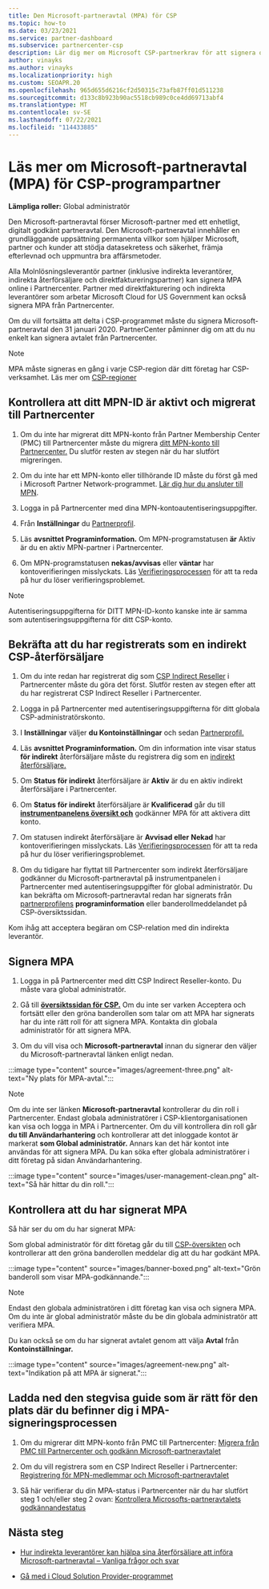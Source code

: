 ```yaml
---
title: Den Microsoft-partneravtal (MPA) för CSP
ms.topic: how-to
ms.date: 03/23/2021
ms.service: partner-dashboard
ms.subservice: partnercenter-csp
description: Lär dig mer om Microsoft CSP-partnerkrav för att signera och verifiera detta enhetliga, digitalt godkända Microsoft-partneravtal (MPA).
author: vinayks
ms.author: vinayks
ms.localizationpriority: high
ms.custom: SEOAPR.20
ms.openlocfilehash: 965d655d6216cf2d50315c73afb87ff01d511238
ms.sourcegitcommit: d133c8b923b90ac5518cb989c0ce4dd69713abf4
ms.translationtype: MT
ms.contentlocale: sv-SE
ms.lasthandoff: 07/22/2021
ms.locfileid: "114433885"
---
```

# <a name="learn-about-the-microsoft-partner-agreement-mpa-for-csp-program-partners"></a>Läs mer om Microsoft-partneravtal (MPA) för CSP-programpartner

**Lämpliga roller:** Global administratör

Den Microsoft-partneravtal förser Microsoft-partner med ett enhetligt, digitalt godkänt partneravtal. Den Microsoft-partneravtal innehåller en grundläggande uppsättning permanenta villkor som hjälper Microsoft, partner och kunder att stödja datasekretess och säkerhet, främja efterlevnad och uppmuntra bra affärsmetoder.

Alla Molnlösningsleverantör partner (inklusive indirekta leverantörer, indirekta återförsäljare och direktfaktureringspartner) kan signera MPA online i Partnercenter. Partner med direktfakturering och indirekta leverantörer som arbetar Microsoft Cloud for US Government kan också signera MPA från Partnercenter.

Om du vill fortsätta att delta i CSP-programmet måste du signera Microsoft-partneravtal den 31 januari 2020. PartnerCenter påminner dig om att du nu enkelt kan signera avtalet från Partnercenter.

>[!NOTE]
>MPA måste signeras en gång i varje CSP-region där ditt företag har CSP-verksamhet. Läs mer om [CSP-regioner](regional-authorization-overview.md) 

## <a name="verify-your-mpn-id-is-active-and-migrated-to-partner-center"></a>Kontrollera att ditt MPN-ID är aktivt och migrerat till Partnercenter

1. Om du inte har migrerat ditt MPN-konto från Partner Membership Center (PMC) till Partnercenter måste du migrera [ditt MPN-konto till Partnercenter.](./partner-membership-center-retirement-faq.md) Du slutför resten av stegen när du har slutfört migreringen. 

1. Om du inte har ett MPN-konto eller tillhörande ID måste du först gå med i Microsoft Partner Network-programmet. [Lär dig hur du ansluter till MPN](mpn-create-a-partner-center-account.md).

1. Logga in på Partnercenter med dina MPN-kontoautentiseringsuppgifter.
 
1. Från **Inställningar** du [Partnerprofil](https://partner.microsoft.com/pcv/accountsettings/connectedpartnerprofile).

1. Läs **avsnittet Programinformation.** Om MPN-programstatusen **är** Aktiv är du en aktiv MPN-partner i Partnercenter.
 
1. Om MPN-programstatusen **nekas/avvisas** eller **väntar** har kontoverifieringen misslyckats. Läs [Verifieringsprocessen](verification-responses.md) för att ta reda på hur du löser verifieringsproblemet.



>[!NOTE]
>Autentiseringsuppgifterna för DITT MPN-ID-konto kanske inte är samma som autentiseringsuppgifterna för ditt CSP-konto.

## <a name="confirm-you-are-enrolled-as-a-csp-indirect-reseller"></a>Bekräfta att du har registrerats som en indirekt CSP-återförsäljare

1. Om du inte redan har registrerat dig som [CSP Indirect Reseller](indirect-reseller-tasks-in-partner-center.md) i Partnercenter måste du göra det först. Slutför resten av stegen efter att du har registrerat CSP Indirect Reseller i Partnercenter.

1. Logga in på Partnercenter med autentiseringsuppgifterna för ditt globala CSP-administratörskonto.

1. I **Inställningar** väljer **du Kontoinställningar** och sedan [Partnerprofil.](https://partner.microsoft.com/pcv/accountsettings/partnerprofile)

1. Läs **avsnittet Programinformation.** Om din information inte visar status **för indirekt** återförsäljare måste du registrera dig som en [indirekt återförsäljare.](indirect-reseller-tasks-in-partner-center.md)

1. Om  **Status för indirekt** återförsäljare är **Aktiv** är du en aktiv indirekt återförsäljare i Partnercenter.
 
4. Om  **Status för indirekt** återförsäljare är **Kvalificerad** går du till [**instrumentpanelens översikt och**](https://partner.microsoft.com/pcv/dashboard/overview) godkänner MPA för att aktivera ditt konto.
 
1. Om statusen indirekt återförsäljare är **Avvisad eller** **Nekad** har kontoverifieringen misslyckats. Läs [Verifieringsprocessen](verification-responses.md) för att ta reda på hur du löser verifieringsproblemet.

1. Om du tidigare har flyttat till Partnercenter som indirekt återförsäljare godkänner du Microsoft-partneravtal på instrumentpanelen i Partnercenter med autentiseringsuppgifter för global administratör. Du kan bekräfta om Microsoft-partneravtal redan har signerats från [partnerprofilens](https://partner.microsoft.com/pcv/accountsettings/partnerprofile) **programinformation** eller banderollmeddelandet på CSP-översiktssidan.

Kom ihåg att acceptera begäran om CSP-relation med din indirekta leverantör.

## <a name="sign-the-mpa"></a>Signera MPA

1. Logga in på Partnercenter med ditt CSP Indirect Reseller-konto. Du måste vara global administratör.
1. Gå till **[översiktssidan för CSP.](https://partner.microsoft.com/pcv/dashboard/overview)**  Om du inte ser  varken Acceptera och fortsätt eller den gröna banderollen som talar om att MPA har signerats har du inte rätt roll för att signera MPA. Kontakta din globala administratör för att signera MPA.

1. Om du vill visa och **Microsoft-partneravtal** innan du signerar den väljer du Microsoft-partneravtal länken enligt nedan.

:::image type="content" source="images/agreement-three.png" alt-text="Ny plats för MPA-avtal.":::

>[!NOTE]
>Om du inte ser länken **Microsoft-partneravtal** kontrollerar du din roll i Partnercenter. Endast globala administratörer i CSP-klientorganisationen kan visa och logga in MPA i Partnercenter. Om du vill kontrollera din roll går **du till Användarhantering** och kontrollerar att det inloggade kontot är markerat **som Global administratör.** Annars kan det här kontot inte användas för att signera MPA. Du kan söka efter globala administratörer i ditt företag på sidan Användarhantering.

:::image type="content" source="images/user-management-clean.png" alt-text="Så här hittar du din roll.":::

## <a name="verify-that-you-have-signed-the-mpa"></a>Kontrollera att du har signerat MPA

Så här ser du om du har signerat MPA:

 Som global administratör för ditt företag går du till [CSP-översikten](https://partner.microsoft.com/pcv/dashboard/overview) och kontrollerar att den gröna banderollen meddelar dig att du har godkänt MPA.

 
:::image type="content" source="images/banner-boxed.png" alt-text="Grön banderoll som visar MPA-godkännande.":::

>[!NOTE]
>Endast den globala administratören i ditt företag kan visa och signera MPA. Om du inte är global administratör måste du be din globala administratör att verifiera MPA.

Du kan också se om du har signerat avtalet genom att välja **Avtal** från **Kontoinställningar.**

:::image type="content" source="images/agreement-new.png" alt-text="Indikation på att MPA är signerat.":::


## <a name="download-the-step-by-step-guide-thats-right-for-where-you-are-in-the-mpa-signing-process"></a>Ladda ned den stegvisa guide som är rätt för den plats där du befinner dig i MPA-signeringsprocessen

1. Om du migrerar ditt MPN-konto från PMC till Partnercenter: [Migrera från PMC till Partnercenter och godkänn Microsoft-partneravtalet](https://assetsprod.microsoft.com/mpn/migrate-pmc-pc-mpa-guide.pptx)

2. Om du vill registrera som en CSP Indirect Reseller i Partnercenter: [Registrering för MPN-medlemmar och Microsoft-partneravtalet](https://assetsprod.microsoft.com/mpn/onboard-pc-csp-mpn-mpa-guide.pptx)

3. Så här verifierar du din MPA-status i Partnercenter när du har slutfört steg 1 och/eller steg 2 ovan: [Kontrollera Microsofts-partneravtalets godkännandestatus](https://assetsprod.microsoft.com/mpn/verify-mpa-acceptance-status.pptx)
 
## <a name="next-steps"></a>Nästa steg

- [Hur indirekta leverantörer kan hjälpa sina återförsäljare att införa Microsoft-partneravtal – Vanliga frågor och svar](mpa-indirect-provider-faq.yml)

- [Gå med i Cloud Solution Provider-programmet](indirect-reseller-tasks-in-partner-center.md)